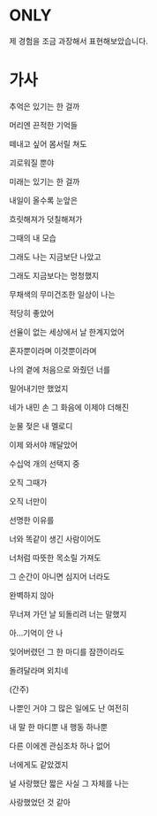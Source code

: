 # ONLY

제 경험을 조금 과장해서 표현해보았습니다.

# 가사

추억은 있기는 한 걸까

머리엔 끈적한 기억들

떼내고 싶어 몸서릴 쳐도

괴로워질 뿐야

미래는 있기는 한 걸까

내일이 올수록 눈앞은

흐릿해져가 덧칠해져가

그때의 내 모습

그래도 나는 지금보단 나았고

그래도 지금보다는 멍청했지

무채색의 무미건조한 일상이 나는

적당히 좋았어

선율이 없는 세상에서 날 한계지었어

혼자뿐이라며 이것뿐이라며

나의 곁에 처음으로 와줬던 너를

밀어내기만 했었지

네가 내민 손 그 화음에 이제야 더해진

눈물 젖은 내 멜로디

이제 와서야 깨달았어

수십억 개의 선택지 중

오직 그때가

오직 너만이

선명한 이유를

너와 똑같이 생긴 사람이어도

너처럼 따뜻한 목소릴 가져도

그 순간이 아니면 심지어 너라도

완벽하지 않아

무너져 가던 날 되돌리려 너는 말했지

아…기억이 안 나

잊어버렸던 그 한 마디를 잠깐이라도

돌려달라며 외치네

(간주)

나뿐인 거야 그 많은 일에도 난 여전히

내 말 한 마디뿐 내 행동 하나뿐

다른 이에겐 관심조차 하나 없어

너에게도 같았겠지

널 사랑했단 짧은 사실 그 자체를 나는

사랑했었던 것 같아